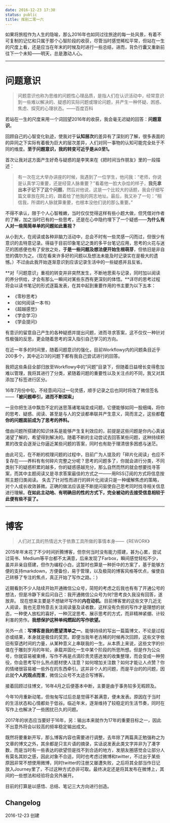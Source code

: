 ```yaml
---
date: 2016-12-23 17:30
status: public
title: 挥别二零一六
---
```


如果将旅程作为人生的隐喻，那么2016年也如同过往旅途的每一处风景，有着不可复制的记忆和只属于那个心智阶段的收获，尽管当时感觉稀松平常，但站在一生的尺度上看，还是应当在年末的时候及时进行一些总结，进而，背负行囊又重新前往下一个未知——明天，总是激动人心。

----
# 问题意识
>问题意识也称为思维的问题性心理品质，是指人们在认识活动中，经常意识到一些难以解决的、疑惑的实际问题或理论问题，并产生一种怀疑、困惑、焦虑、探究的心理状态。——百度百科

若站在一生的尺度来用一个词回望2016年的收获，我会毫无迟疑的回答：**问题意识**。

回顾自己的心智变化轨迹，使我对于**认知层次**的差异有了深刻的了解，很多表面的的异同之下实际有着极为巨大的层次差异，人们对同一事物的认知可能完全处于不同的维度。**至于问题意识，我的转变可近乎是从0至1。**

首次让我对这方面产生好奇与疑惑的是李笑来在《把时间当作朋友》里的一段描述：
> 有一次在北大举办讲座的时候，我遇到了一位学生，他问我：“老师，你说是认真学习重要，还是经营人脉重要？”看着他一脸大杂烩的样子，**我先拿出本子记下了这个问题**，然后对他说，这是一个比较大的话题，我会仔细写篇文章放在网上的，跟着给了他我的网志地址。最后，我又补了一句：“相信我，所谓的人脉就算重要，也根本没他们说的那么重要。”

不得不承认，限于个人心智稚嫩，当时仅仅觉得这样有些小题大做，但凭借对作者的了解，加之当时已有的一些思考，还是在心中隐约埋下了一个疑惑——**为什么有人对一些简简单单的问题如此重视？**

从小到大，在阅读或各种非脑力活动中，总会不时有一些灵感一闪而过，但很少有意识的去特意记录。得益于目前印象笔记之类的多平台笔记应用，思考的火花与迷茫的困惑便也有了安放之处，**于是一些问题及想法便开始生根萌芽**，但依旧是非自觉的偶尔为之。（现在看来许多好的问题以及想法未能及时记录实在是极大的遗憾。）不过由此我开始逐渐意识到应该记录生活中的一些疑惑并且反省。

**对「问题意识」重视的转变并非突然发生，不断地思索与记录，同时加以阅读的养分供给，才会有那么一瞬间对某些东西有更深刻的体悟。**详尽的思考过程将会以读书笔记的形式逐篇发表，在其中起到重要作用的书主要为以下五本：
- 《零秒思考》
- 《如何阅读一本书》
- 《超越感觉》
- 《学会学习》
- 《学会提问》

有意识的留意自己产生的各种疑惑并提出问题，进而寻求答案，这不仅仅一种针对性极强的反思，更会随着思考的深入指引自己学习的方向。

在近一年多的时间里，随着问题意识的强化，目前Workflowy内的问题条目近乎200多个，其中近2/3的问题下都有我自己尝试进行的回答。

我把这些条目全部归放至Workflowy中的“问题”目录下，但随着日益增长变得愈加难以管理，我将其进行了分类，紧随着问题的重要性以及关注点的不同，我又对其添加了标签进行区分。

16年7月份中旬，不经意间闪过一句灵感，顺手记录之后也同时将改了微信签名——**「被问题牵引，进而不断探索」**

一旦你把生活中飘忽不定的迷思落诸笔端变成问题，它便能够如同一股细绳，将你的思考、疑惑、阅读、甚至是与人的交谈都串联并产生意义，简而言之，这些都**在你的问题面前成为了思考的养料。**

借由问题所搭建的知识体系是能够产生复利效应的，前提是这些问题是你内心真诚渴望了解的，希望得到解决的。随着不断的主动尝试去回答某些问题，这种持续积累的改变会逐渐让你逼近某些问题的答案，同时也有助于理清很多困惑与迷茫。

由此可见，在不断的梳理问题的过程中，目前广为人提及的「碎片化阅读」也应不复存在——养料有有何碎片完整之分呢？思考的问题多了，你就会进行分类，不同类别下的疑惑积累的越多，你的疑惑感越充分，那么自然而然的就会想要找寻答案，而其中主题阅读又是寻求答案最佳的方式之一——用RSS订阅的方式将信息按照主题归类阅读。
失去了针对性而进行的碎片化阅读只是一种缓解焦虑的策略，对个人成长收效甚微。正确的做法应该是不断提问驱使自己思考同时找寻相关信息进行理解。**在如此主动地、有明确目的性的方式下，完全被动的去接受信息相较于此便有些不妥了。**

----

# 博客
> 人们对工具的热情远大于依靠工具所做的事情本身——《REWORK》

2015年年末花了不少时间折腾博客，但奈何当时没有能力搭建，甚为心累，尝试过简书、Medium等平台都不太满意，后来发现了Farbox，瞬间感觉轻松不少，虽并非亲自搭建，但作为编程小白，这暂时也算是一种折中的方案了，基于能够方便的支持markdown，方便备份，易于管理，以及极简的博客风格等优点，催使自己转移了专注的焦点，真正开始了写作之路。：)

近期看到不少人陆续开始开通微信公众号，简短的考虑之后我也有有了开通公号的想法，但是冷静下来后问自己：我开通微信公众号为何?思考良久我没有回答，遂放弃。
现在想来主要是不想破坏写作的**内在动机**。目前博客里的这些文字几近无人阅读，我也无意特意去关注阅读量及读者数，这样没有负担的写作才是理想的状态，一种使人放松的喜好，一种沉淀思考、展示思考的方式，而非精神紧绷、计较利害的劳作。**我想保护这种单纯燃起的写作欲望。**

另外一点：**写博客是我的愿望清单之一**。能够持续的写出一篇篇博文，不论是过程亦或结果，本身就是极佳的奖赏。即便当我年老古稀的时候再次回顾，这些文字依旧有穿透时间的力量，从某种意义上串联我的一生。从本质上来说，这些文字的价值在于雕刻岁月的年轮，承载并固化一生中某个阶段的所思所想。但是作为公众号，你就容易被束缚，写作不再是点滴珍贵灵感迸发的收集整理，而会变成一种劳役，你会思考写什么热点题材使人注意？如何增加关注数？如何才能让人点赞？你的情绪很容易被一些外在的东西牵引。这并非个人的问题，而是平台的的问题，因此就**个人的观点而言**，微信公众号不太适合写博客。

接着回顾过往博文，16年4月之后便基本中断，主要是由于事务较多无暇顾及。

今年10月重新动笔，但匆匆写过后总是觉得不甚满意，便未发表。原因在于当时的生活状态和心情都处于低谷。临近年末，逐渐维持了较稳定的生活节奏，同时在写作上也解决了一些困扰已久的问题。

2017年的状态应当要好于16年，另：输出本来就作为17年的重要目标之一，因此不出意外将会以较高的频率稳定输出成文。

既然将要重新开写，那么博客内容也需要进行调整，去年除了两篇真正勉强称之为文章的博文之外，其余都是只言片语的摘录，实话说发表此类文字并非为了凑字数，而是当时有一些表达的欲望但是找不到合适的地方，发朋友圈感觉会让部分人有莫名其妙之感，因此对象不合适，同时也考虑过微博和twitter，不过出于某些原因非常不想使用微博，同时twitter的注册又屡遭失败，之后将其全部当作日记放入Journey里了，不过这种方式亦非可取。最终决定还是将其发布在微博上，其间的一些想法和经验将会另外展开。

目前的打算是以感悟、总结、笔记三大方向进行创造。

## Changelog
2016-12-23 创建

